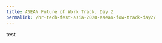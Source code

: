```yaml
---
title: ASEAN Future of Work Track, Day 2 
permalink: /hr-tech-fest-asia-2020-asean-fow-track-day2/
---
```


test
